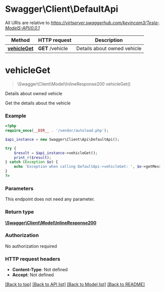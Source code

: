 # Swagger\Client\DefaultApi

All URIs are relative to *https://virtserver.swaggerhub.com/kevincam3/Tesla-ModelS-API/0.0.1*

Method | HTTP request | Description
------------- | ------------- | -------------
[**vehicleGet**](DefaultApi.md#vehicleGet) | **GET** /vehicle | Details about owned vehicle


# **vehicleGet**
> \Swagger\Client\Model\InlineResponse200 vehicleGet()

Details about owned vehicle

Get the details about the vehicle

### Example
```php
<?php
require_once(__DIR__ . '/vendor/autoload.php');

$api_instance = new Swagger\Client\Api\DefaultApi();

try {
    $result = $api_instance->vehicleGet();
    print_r($result);
} catch (Exception $e) {
    echo 'Exception when calling DefaultApi->vehicleGet: ', $e->getMessage(), PHP_EOL;
}
?>
```

### Parameters
This endpoint does not need any parameter.

### Return type

[**\Swagger\Client\Model\InlineResponse200**](../Model/InlineResponse200.md)

### Authorization

No authorization required

### HTTP request headers

 - **Content-Type**: Not defined
 - **Accept**: Not defined

[[Back to top]](#) [[Back to API list]](../../README.md#documentation-for-api-endpoints) [[Back to Model list]](../../README.md#documentation-for-models) [[Back to README]](../../README.md)

